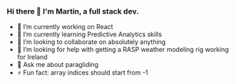 ### Hi there 👋 I'm Martin, a full stack dev.  

- 🔭 I’m currently working on React
- 🌱 I’m currently learning Predictive Analytics skills
- 👯 I’m looking to collaborate on absolutely anything
- 🤔 I’m looking for help with getting a RASP weather modeling rig working for Ireland
- 💬 Ask me about paragliding
- ⚡ Fun fact: array indices should start from -1
